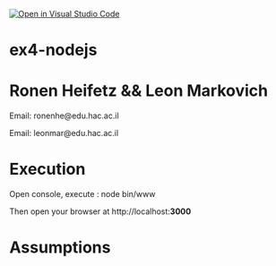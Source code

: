 [![Open in Visual Studio Code](https://classroom.github.com/assets/open-in-vscode-f059dc9a6f8d3a56e377f745f24479a46679e63a5d9fe6f495e02850cd0d8118.svg)](https://classroom.github.com/online_ide?assignment_repo_id=6573225&assignment_repo_type=AssignmentRepo)
# ex4-nodejs

<h1>Ronen Heifetz && Leon Markovich</h1>
<p>Email: ronenhe@edu.hac.ac.il</p>
<p>Email: leonmar@edu.hac.ac.il</p>


<h1>Execution</h1>
<p>
Open console, execute : node bin/www
</p>
<p>
Then open your browser at http://localhost:<b>3000</b>
</p>
<h1>Assumptions</h1>
<p>
  
</p>
